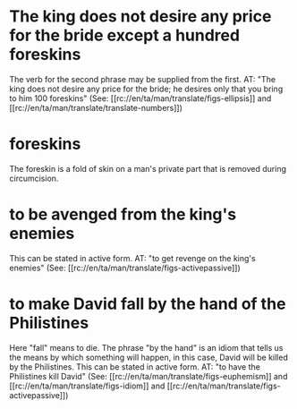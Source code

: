 # The king does not desire any price for the bride except a hundred foreskins

The verb for the second phrase may be supplied from the first. AT: "The king does not desire any price for the bride; he desires only that you bring to him 100 foreskins" (See: [[rc://en/ta/man/translate/figs-ellipsis]] and [[rc://en/ta/man/translate/translate-numbers]])

# foreskins

The foreskin is a fold of skin on a man's private part that is removed during circumcision.

# to be avenged from the king's enemies

This can be stated in active form. AT: "to get revenge on the king's enemies" (See: [[rc://en/ta/man/translate/figs-activepassive]])

# to make David fall by the hand of the Philistines

Here "fall" means to die. The phrase "by the hand" is an idiom that tells us the means by which something will happen, in this case, David will be killed by the Philistines. This can be stated in active form. AT: "to have the Philistines kill David" (See: [[rc://en/ta/man/translate/figs-euphemism]] and [[rc://en/ta/man/translate/figs-idiom]] and [[rc://en/ta/man/translate/figs-activepassive]])

